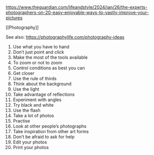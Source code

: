 https://www.theguardian.com/lifeandstyle/2024/jan/26/the-experts-photographers-on-20-easy-enjoyable-ways-to-vastly-improve-your-pictures

[[Photography]]

See also: https://photographylife.com/photography-ideas

1. Use what you have to hand
2. Don’t just point and click
3. Make the most of the tools available
4. To zoom or not to zoom
5. Control conditions as best you can
6. Get closer
7. Use the rule of thirds
8. Think about the background
9. Use the light
10. Take advantage of reflections
11. Experiment with angles
12. Try black and white
13. Use the flash
14. Take a lot of photos
15. Practise
16. Look at other people’s photographs
17. Take inspiration from other art forms
18. Don’t be afraid to ask for help
19. Edit your photos
20. Print your photos
